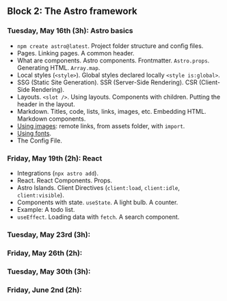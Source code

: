 ## Block 2: The Astro framework

### Tuesday, May 16th (3h): Astro basics

- `npm create astro@latest`. Project folder structure and config files.
- Pages. Linking pages. A common header.
- What are components. Astro components. Frontmatter. `Astro.props`. Generating HTML. `Array.map`. 
- Local styles (`<style>`). Global styles declared locally `<style is:global>`.
- SSG (Static Site Generation). SSR (Server-Side Rendering). CSR (Client-Side Rendering).
- Layouts. `<slot />`. Using layouts. Components with children. Putting the header in the layout.
- Markdown. Titles, code, lists, links, images, etc. Embedding HTML. Markdown components.
- [Using images](https://docs.astro.build/en/guides/images/): remote links, from assets folder, with `import`.
- [Using fonts](https://docs.astro.build/en/guides/fonts/).
- The Config File.

### Friday, May 19th (2h): React

- Integrations (`npx astro add`). 
- React. React Components. Props. 
- Astro Islands. Client Directives (`client:load`, `client:idle`, `client:visible`). 
- Components with state. `useState`. A light bulb. A counter.
- Example: A todo list.
- `useEffect`. Loading data with `fetch`. A search component.

### Tuesday, May 23rd (3h): 

### Friday, May 26th (2h): 

### Tuesday, May 30th (3h):

### Friday, June 2nd (2h): 
